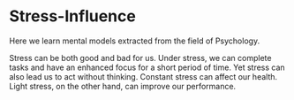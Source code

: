 # Stress-Influence

Here we learn mental models extracted from the field of Psychology. 

Stress can be both good and bad for us. Under stress, we can complete tasks and have an enhanced focus for a short period of time. Yet stress can also lead us to act without thinking. Constant stress can affect our health. Light stress, on the other hand, can improve our performance.